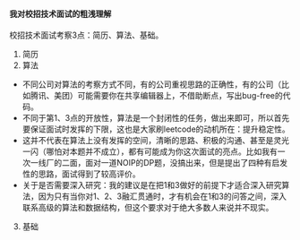 #### 我对校招技术面试的粗浅理解
校招技术面试考察3点：简历、算法、基础。
1. 简历
2. 算法
  * 不同公司对算法的考察方式不同，有的公司重视思路的正确性，有的公司（比如腾讯、美团）可能需要你在共享编辑器上，不借助断点，写出bug-free的代码。
  * 不同于第1、3点的开放性，算法是一个封闭性的任务，做出来即可，所以首先要保证面试时发挥的下限，这也是大家刷leetcode的动机所在：提升稳定性。
  * 这并不代表在算法上没有发挥的空间，清晰的思路、积极的沟通、甚至是灵光一闪（哪怕对本题并不成立），都有可能成为你这次面试的亮点。比如我有一次一线厂的二面，面对一道NOIP的DP题，没搞出来，但是提出了四种有启发性的思路，面试得到了较高评价。
  * 关于是否需要深入研究：我的建议是在把1和3做好的前提下才适合深入研究算法，因为只有当你对1、2、3融汇贯通时，才有机会在1和3的问答之间，深入联系高级的算法和数据结构，但这个要求对于绝大多数人来说并不现实。
3. 基础

